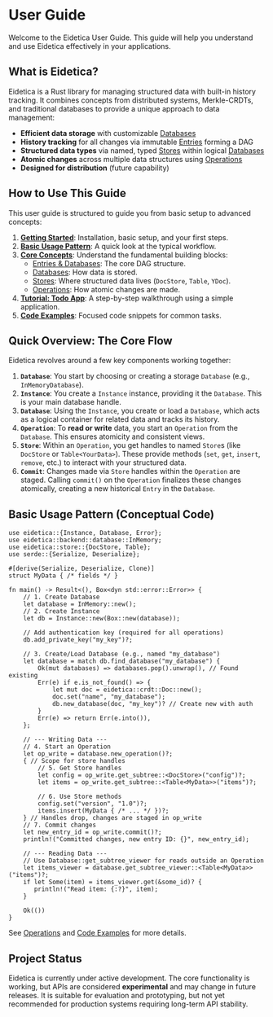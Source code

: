 # User Guide

Welcome to the Eidetica User Guide. This guide will help you understand and use Eidetica effectively in your applications.

## What is Eidetica?

Eidetica is a Rust library for managing structured data with built-in history tracking. It combines concepts from distributed systems, Merkle-CRDTs, and traditional databases to provide a unique approach to data management:

- **Efficient data storage** with customizable [Databases](concepts/backends.md)
- **History tracking** for all changes via immutable [Entries](concepts/entries_databases.md) forming a DAG
- **Structured data types** via named, typed [Stores](concepts/stores.md) within logical [Databases](concepts/entries_databases.md)
- **Atomic changes** across multiple data structures using [Operations](operations.md)
- **Designed for distribution** (future capability)

## How to Use This Guide

This user guide is structured to guide you from basic setup to advanced concepts:

1.  [**Getting Started**](getting_started.md): Installation, basic setup, and your first steps.
2.  [**Basic Usage Pattern**](#basic-usage-pattern): A quick look at the typical workflow.
3.  [**Core Concepts**](core_concepts.md): Understand the fundamental building blocks:
    - [Entries & Databases](concepts/entries_databases.md): The core DAG structure.
    - [Databases](concepts/backends.md): How data is stored.
    - [Stores](concepts/stores.md): Where structured data lives (`DocStore`, `Table`, `YDoc`).
    - [Operations](operations.md): How atomic changes are made.
4.  [**Tutorial: Todo App**](tutorial_todo_app.md): A step-by-step walkthrough using a simple application.
5.  [**Code Examples**](examples_snippets.md): Focused code snippets for common tasks.

## Quick Overview: The Core Flow

Eidetica revolves around a few key components working together:

1.  **`Database`**: You start by choosing or creating a storage `Database` (e.g., `InMemoryDatabase`).
2.  **`Instance`**: You create a `Instance` instance, providing it the `Database`. This is your main database handle.
3.  **`Database`**: Using the `Instance`, you create or load a `Database`, which acts as a logical container for related data and tracks its history.
4.  **`Operation`**: To **read or write** data, you start an `Operation` from the `Database`. This ensures atomicity and consistent views.
5.  **`Store`**: Within an `Operation`, you get handles to named `Store`s (like `DocStore` or `Table<YourData>`). These provide methods (`set`, `get`, `insert`, `remove`, etc.) to interact with your structured data.
6.  **`Commit`**: Changes made via `Store` handles within the `Operation` are staged. Calling `commit()` on the `Operation` finalizes these changes atomically, creating a new historical `Entry` in the `Database`.

## Basic Usage Pattern (Conceptual Code)

```rust,ignore
use eidetica::{Instance, Database, Error};
use eidetica::backend::database::InMemory;
use eidetica::store::{DocStore, Table};
use serde::{Serialize, Deserialize};

#[derive(Serialize, Deserialize, Clone)]
struct MyData { /* fields */ }

fn main() -> Result<(), Box<dyn std::error::Error>> {
    // 1. Create Database
    let database = InMemory::new();
    // 2. Create Instance
    let db = Instance::new(Box::new(database));

    // Add authentication key (required for all operations)
    db.add_private_key("my_key")?;

    // 3. Create/Load Database (e.g., named "my_database")
    let database = match db.find_database("my_database") {
        Ok(mut databases) => databases.pop().unwrap(), // Found existing
        Err(e) if e.is_not_found() => {
            let mut doc = eidetica::crdt::Doc::new();
            doc.set("name", "my_database");
            db.new_database(doc, "my_key")? // Create new with auth
        }
        Err(e) => return Err(e.into()),
    };

    // --- Writing Data ---
    // 4. Start an Operation
    let op_write = database.new_operation()?;
    { // Scope for store handles
        // 5. Get Store handles
        let config = op_write.get_subtree::<DocStore>("config")?;
        let items = op_write.get_subtree::<Table<MyData>>("items")?;

        // 6. Use Store methods
        config.set("version", "1.0")?;
        items.insert(MyData { /* ... */ })?;
    } // Handles drop, changes are staged in op_write
    // 7. Commit changes
    let new_entry_id = op_write.commit()?;
    println!("Committed changes, new entry ID: {}", new_entry_id);

    // --- Reading Data ---
    // Use Database::get_subtree_viewer for reads outside an Operation
    let items_viewer = database.get_subtree_viewer::<Table<MyData>>("items")?;
    if let Some(item) = items_viewer.get(&some_id)? {
       println!("Read item: {:?}", item);
    }

    Ok(())
}
```

See [Operations](operations.md) and [Code Examples](examples_snippets.md) for more details.

## Project Status

Eidetica is currently under active development. The core functionality is working, but APIs are considered **experimental** and may change in future releases. It is suitable for evaluation and prototyping, but not yet recommended for production systems requiring long-term API stability.

<!-- TODO: Add links to versioning policy or release notes once available -->
